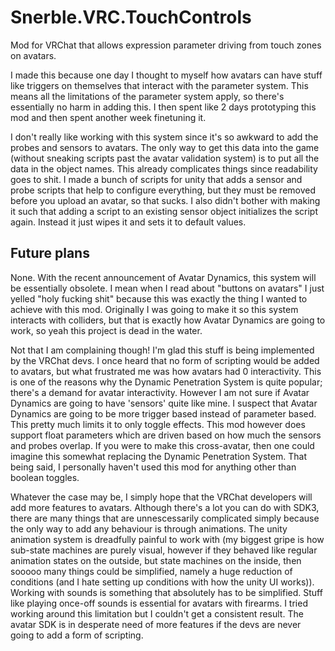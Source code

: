 # Snerble.VRC.TouchControls
Mod for VRChat that allows expression parameter driving from touch zones on avatars.

I made this because one day I thought to myself how avatars can have stuff like triggers on themselves that interact with the parameter system. This means all the limitations of the parameter system apply, so there's essentially no harm in adding this. I then spent like 2 days prototyping this mod and then spent another week finetuning it.

I don't really like working with this system since it's so awkward to add the probes and sensors to avatars. The only way to get this data into the game (without sneaking scripts  past the avatar validation system) is to put all the data in the object names. This already complicates things since readability goes to shit. I made a bunch of scripts for unity that adds a sensor and probe scripts that help to configure everything, but they must be removed before you upload an avatar, so that sucks. I also didn't bother with making it such that adding a script to an existing sensor object initializes the script again. Instead it just wipes it and sets it to default values.

## Future plans

None. With the recent announcement of Avatar Dynamics, this system will be essentially obsolete. I mean when I read about "buttons on avatars" I just yelled "holy fucking shit" because this was exactly the thing I wanted to achieve with this mod. Originally I was going to make it so this system interacts with colliders, but that is exactly how Avatar Dynamics are going to work, so yeah this project is dead in the water.

Not that I am complaining though! I'm glad this stuff is being implemented by the VRChat devs. I once heard that no form of scripting would be added to avatars, but what frustrated me was how avatars had 0 interactivity. This is one of the reasons why the Dynamic Penetration System is quite popular; there's a demand for avatar interactivity. However I am not sure if Avatar Dynamics are going to have 'sensors' quite like mine. I suspect that Avatar Dynamics are going to be more trigger based instead of parameter based. This pretty much limits it to only toggle effects. This mod however does support float parameters which are driven based on how much the sensors and probes overlap. If you were to make this cross-avatar, then one could imagine this somewhat replacing the Dynamic Penetration System. That being said, I personally haven't used this mod for anything other than boolean toggles.

Whatever the case may be, I simply hope that the VRChat developers will add more features to avatars. Although there's a lot you can do with SDK3, there are many things that are unnescessarily complicated simply because the only way to add any behaviour is through animations. The unity animation system is dreadfully painful to work with (my biggest gripe is how sub-state machines are purely visual, however if they behaved like regular animation states on the outside, but state machines on the inside, then sooooo many things could be simplified, namely a huge reduction of conditions (and I hate setting up conditions with how the unity UI works)). Working with sounds is something that absolutely has to be simplified. Stuff like playing once-off sounds is essential for avatars with firearms. I tried working around this limitation but I couldn't get a consistent result. The avatar SDK is in desperate need of more features if the devs are never going to add a form of scripting.
